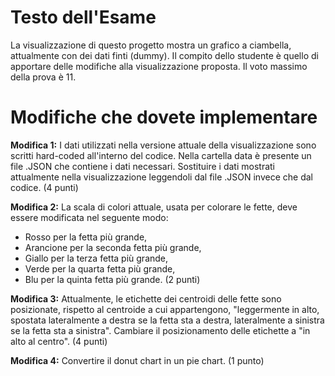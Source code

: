 # Testo dell'Esame 
La visualizzazione di questo progetto mostra un grafico a ciambella, attualmente con dei dati finti (dummy).
Il compito dello studente è quello di apportare delle modifiche alla visualizzazione proposta.
Il voto massimo della prova è 11.

# Modifiche che dovete implementare
**Modifica 1:** I dati utilizzati nella versione attuale della visualizzazione sono scritti hard-coded all'interno del codice. Nella cartella data è presente un file .JSON che contiene i dati necessari. Sostituire i dati mostrati attualmente nella visualizzazione leggendoli dal file .JSON invece che dal codice. (4 punti)

**Modifica 2:** La scala di colori attuale, usata per colorare le fette, deve essere modificata nel seguente modo:
- Rosso per la fetta più grande,
- Arancione per la seconda fetta più grande,
- Giallo per la terza fetta più grande,
- Verde per la quarta fetta più grande,
- Blu per la quinta fetta più grande. (2 punti)

**Modifica 3:** Attualmente, le etichette dei centroidi delle fette sono posizionate, rispetto al centroide a cui appartengono, "leggermente in alto, spostata lateralmente a destra se la fetta sta a destra, lateralmente a sinistra se la fetta sta a sinistra". Cambiare il posizionamento delle etichette a "in alto al centro". (4 punti)

**Modifica 4:** Convertire il donut chart in un pie chart. (1 punto)